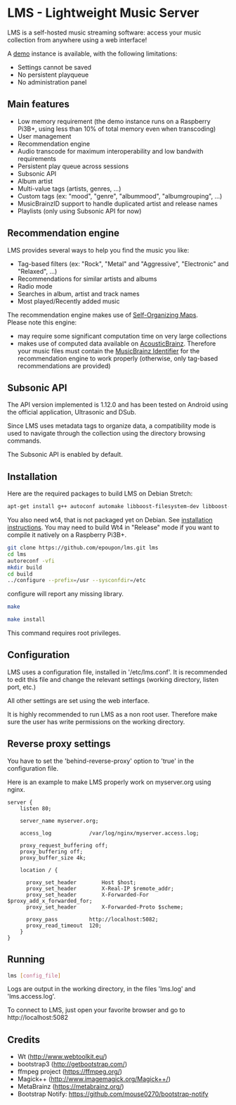 # LMS - Lightweight Music Server

LMS is a self-hosted music streaming software: access your music collection from anywhere using a web interface!

A [demo](http://lms.demo.poupon.io) instance is available, with the following limitations:
- Settings cannot be saved
- No persistent playqueue
- No administration panel

## Main features
- Low memory requirement (the demo instance runs on a Raspberry Pi3B+, using less than 10% of total memory even when transcoding)
- User management
- Recommendation engine
- Audio transcode for maximum interoperability and low bandwith requirements
- Persistent play queue across sessions
- Subsonic API
- Album artist
- Multi-value tags (artists, genres, ...)
- Custom tags (ex: "mood", "genre", "albummood", "albumgrouping", ...)
- MusicBrainzID support to handle duplicated artist and release names
- Playlists (only using Subsonic API for now)

## Recommendation engine
LMS provides several ways to help you find the music you like:
- Tag-based filters (ex: "Rock", "Metal" and "Aggressive", "Electronic" and "Relaxed", ...)
- Recommendations for similar artists and albums
- Radio mode
- Searches in album, artist and track names
- Most played/Recently added music

The recommendation engine makes use of [Self-Organizing Maps](https://en.wikipedia.org/wiki/Self-organizing_map).</br>
Please note this engine:
- may require some significant computation time on very large collections
- makes use of computed data available on [AcousticBrainz](https://acousticbrainz.org/). Therefore your music files must contain the [MusicBrainz Identifier](https://musicbrainz.org/doc/MusicBrainz_Identifier) for the recommendation engine to work properly (otherwise, only tag-based recommendations are provided)

## Subsonic API
The API version implemented is 1.12.0 and has been tested on Android using the official application, Ultrasonic and DSub.

Since LMS uses metadata tags to organize data, a compatibility mode is used to navigate through the collection using the directory browsing commands.

The Subsonic API is enabled by default.

## Installation
Here are the required packages to build LMS on Debian Stretch:
```sh
apt-get install g++ autoconf automake libboost-filesystem-dev libboost-system-dev libavcodec-dev libavutil-dev libavformat-dev libav-tools libmagick++-dev libpstreams-dev libconfig++-dev libpstreams-dev ffmpeg libtag1-dev libcurl4-openssl-dev
```

You also need wt4, that is not packaged yet on Debian. See [installation instructions](https://www.webtoolkit.eu/wt/doc/reference/html/InstallationUnix.html). You may need to build Wt4 in "Release" mode if you want to compile it natively on a Raspberry Pi3B+.

```sh
git clone https://github.com/epoupon/lms.git lms
cd lms
autoreconf -vfi
mkdir build
cd build
../configure --prefix=/usr --sysconfdir=/etc
```
configure will report any missing library.

```sh
make
```

```sh
make install
```
This command requires root privileges.

## Configuration
LMS uses a configuration file, installed in '/etc/lms.conf'. It is recommended to edit this file and change the relevant settings (working directory, listen port, etc.)

All other settings are set using the web interface.

It is highly recommended to run LMS as a non root user. Therefore make sure the user has write permissions on the working directory.

## Reverse proxy settings
You have to set the 'behind-reverse-proxy' option to 'true' in the configuration file.

Here is an example to make LMS properly work on myserver.org using nginx.
```
server {
    listen 80;

    server_name myserver.org;

    access_log            /var/log/nginx/myserver.access.log;

    proxy_request_buffering off;
    proxy_buffering off;
    proxy_buffer_size 4k;

    location / {

      proxy_set_header        Host $host;
      proxy_set_header        X-Real-IP $remote_addr;
      proxy_set_header        X-Forwarded-For $proxy_add_x_forwarded_for;
      proxy_set_header        X-Forwarded-Proto $scheme;

      proxy_pass          http://localhost:5082;
      proxy_read_timeout  120;
    }
}
```

## Running
```sh
lms [config_file]
```
Logs are output in the working directory, in the files 'lms.log' and 'lms.access.log'.

To connect to LMS, just open your favorite browser and go to http://localhost:5082

## Credits
- Wt (http://www.webtoolkit.eu/)
- bootstrap3 (http://getbootstrap.com/)
- ffmpeg project (https://ffmpeg.org/)
- Magick++ (http://www.imagemagick.org/Magick++/)
- MetaBrainz (https://metabrainz.org/)
- Bootstrap Notify: https://github.com/mouse0270/bootstrap-notify
